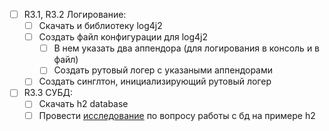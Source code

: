 - [ ] R3.1, R3.2 Логирование:
  - [ ] Скачать и библиотеку log4j2
  - [ ] Создать файл конфигурации для log4j2
    - [ ] В нем указать два аппендора (для логирования в консоль и в файл)
    - [ ] Создать рутовый логер с указаными аппендорами
  - [ ] Создать синглтон, инициализирующий рутовый логер
- [ ] R3.3 СУБД:
  - [ ] Скачать h2 database
  - [ ] Провести [исследование](./research1.md) по вопросу работы с бд на примере h2